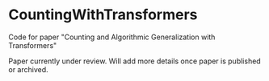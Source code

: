 # CountingWithTransformers
Code for paper "Counting and Algorithmic Generalization with Transformers"

Paper currently under review. Will add more details once paper is published or archived.
